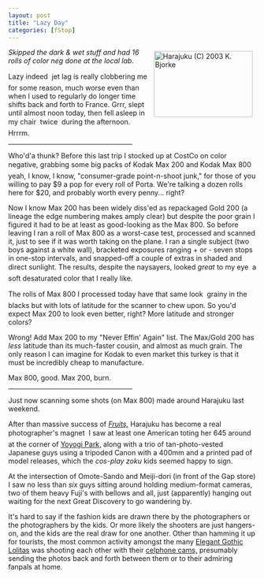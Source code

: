 ```yaml
---
layout: post
title: "Lazy Day"
categories: [fStop]
---
```

<a href="/photo/journal/sep03zN-12.html"><img src="http://www.botzilla.com/bpix/sep03zN-12.jpg" width=200 height=134 hspace=8 vspace=6 border=0 align="right" title="Harajuku (C) 2003 K. Bjorke"></a><i>Skipped the dark &amp; wet stuff and had 16 rolls of color neg done at the local lab.</i>

Lazy indeed &#151; jet lag is really clobbering me for some reason, much worse even than when I used to regularly do longer time shifts back and forth to France. Grrr, slept until almost noon today, then fell asleep in my chair &#151; twice &#151; during the afternoon. Hrrrm.

<hr width="50%" align="center">

Who'd'a thunk? Before this last trip I stocked up at CostCo on color negative, grabbing some big packs of Kodak Max 200 and Kodak Max 800 &#151; yeah, I know, I know, "consumer-grade point-n-shoot junk," for those of you willing to pay $9 a pop for every roll of Porta. We're talking a dozen rolls here for $20, and probably worth every penny... right?

Now I know Max 200 has been widely diss'ed as repackaged Gold 200 (a lineage the edge numbering makes amply clear) but despite the poor grain I figured it had to be at least as good-looking as the Max 800. So before leaving I ran a roll of Max 800 as a worst-case test, processed and scanned it, just to see if it was worth taking on the plane. I ran a single subject (two boys against a white wall), bracketed exposures ranging + or - seven stops in one-stop intervals, and snapped-off a couple of extras in shaded and direct sunlight. The results, despite the naysayers, looked <i>great</i> to my eye &#151; a soft desaturated color that I really like.

The rolls of Max 800 I processed today have that same look &#151; grainy in the blacks but with lots of latitude for the scanner to chew upon. So you'd expect Max 200 to look even better, right? More latitude and stronger colors?

Wrong! Add Max 200 to my "Never Effin' Again" list. The Max/Gold 200 has <i>less</i> latitude than its much-faster cousin, and almost as much grain. The only reason I can imagine for Kodak to even market this turkey is that it must be incredibly cheap to manufacture.

Max 800, good. Max 200, burn.

<hr width="50%" align="center">

Just now scanning some shots (on Max 800) made around Harajuku last weekend.

After than massive success of <a href="http://www.splashpagecomics.com/jlife/fruits.htm" target="linkframe"><cite>Fruits,</cite></a> Harajuku has become a real photographer's magnet &#151; I saw at least one American toting her 645 around at the corner of <a href="http://www.bpfallon.com/yoyogi_story.html" target="linkframe">Yoyogi Park,</a> along with a trio of tan-photo-vested Japanese guys using a tripoded Canon with a 400mm and a printed pad of model releases, which the <i>cos-play zoku</i> kids seemed happy to sign.

At the intersection of Omote-Sando and Meiji-dori (in front of the Gap store) I saw no less than <i>six</i> guys sitting around holding medium-format cameras, two of them heavy Fuji's with bellows and all, just (apparently) hanging out waiting for the next Great Discovery to go wandering by.

It's hard to say if the fashion kids are drawn there by the photographers or the photographers by the kids. Or more likely the shooters are just hangers-on, and the kids are the real draw for one another. Other than hamming it up for tourists, the most common activity amongst the many <a href="http://www.morbidoutlook.com/fashion/articles/2002_07_gothiclolita.html" target="linkframe">Elegant Gothic Lolitas</a> was shooting each other with their <a href="http://www.ojr.org/japan/wireless/1062208524.php" target="linkframe">celphone cams,</a> presumably sending the photos back and forth between them or to their admiring fanpals at home.


